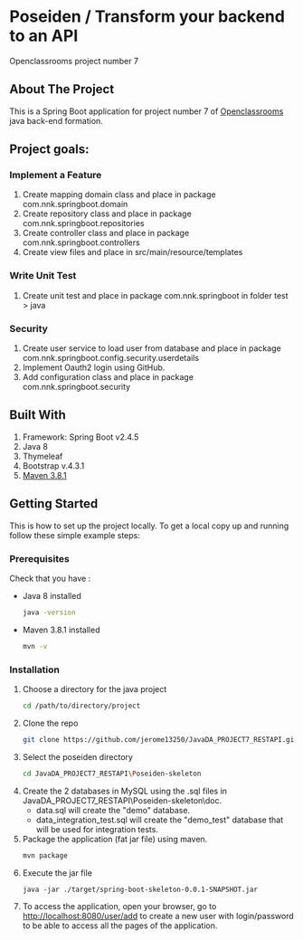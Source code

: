 # Poseiden / Transform your backend to an API
Openclassrooms project number 7

<!-- ABOUT THE PROJECT -->
## About The Project

This is a Spring Boot application for project number 7 of [Openclassrooms](https://openclassrooms.com/) java back-end formation.

## Project goals:

### Implement a Feature
1. Create mapping domain class and place in package com.nnk.springboot.domain
2. Create repository class and place in package com.nnk.springboot.repositories
3. Create controller class and place in package com.nnk.springboot.controllers
4. Create view files and place in src/main/resource/templates

### Write Unit Test
1. Create unit test and place in package com.nnk.springboot in folder test > java

### Security
1. Create user service to load user from  database and place in package com.nnk.springboot.config.security.userdetails
2. Implement Oauth2 login using GitHub.
3. Add configuration class and place in package com.nnk.springboot.security


## Built With

1. Framework: Spring Boot v2.4.5
2. Java 8
3. Thymeleaf
4. Bootstrap v.4.3.1
5. [Maven 3.8.1](https://maven.apache.org/download.cgi#downloading-apache-maven-3-8-1)

<!-- GETTING STARTED -->
## Getting Started

This is how to set up the project locally.
To get a local copy up and running follow these simple example steps:

### Prerequisites

Check that you have : 
* Java 8 installed
  ```sh
  java -version
  ```
* Maven 3.8.1 installed
  ```sh
  mvn -v
  ```

### Installation

1. Choose a directory for the java project
   ```sh
   cd /path/to/directory/project
   ```
2. Clone the repo
   ```sh
   git clone https://github.com/jerome13250/JavaDA_PROJECT7_RESTAPI.git
   ```
3. Select the poseiden directory
   ```sh
   cd JavaDA_PROJECT7_RESTAPI\Poseiden-skeleton
   ```
4. Create the 2 databases in MySQL using the .sql files in JavaDA_PROJECT7_RESTAPI\Poseiden-skeleton\doc.
	* data.sql will create the "demo" database.
	* data_integration_test.sql will create the "demo_test" database that will be used for integration tests.
5. Package the application (fat jar file) using maven.
   ```sh
   mvn package
   ```
6. Execute the jar file
   ```JS
   java -jar ./target/spring-boot-skeleton-0.0.1-SNAPSHOT.jar
   ```
7. To access the application, open your browser, go to [http://localhost:8080/user/add](http://localhost:8080/user/add) to create a new user with login/password to be able to access all the pages of the application.

